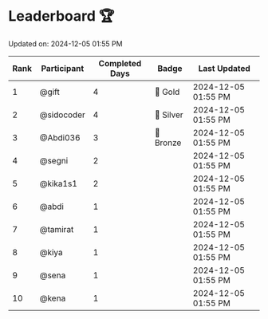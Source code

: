 # Leaderboard 🏆

Updated on: 2024-12-05 01:55 PM

| Rank | Participant       | Completed Days | Badge      | Last Updated         |
|------|-------------------|----------------|------------|----------------------|
| 1    | @gift             | 4              | 🏅 Gold     | 2024-12-05 01:55 PM |
| 2    | @sidocoder        | 4              | 🥈 Silver   | 2024-12-05 01:55 PM |
| 3    | @Abdi036          | 3              | 🥉 Bronze   | 2024-12-05 01:55 PM |
| 4    | @segni            | 2              |            | 2024-12-05 01:55 PM |
| 5    | @kika1s1          | 2              |            | 2024-12-05 01:55 PM |
| 6    | @abdi             | 1              |            | 2024-12-05 01:55 PM |
| 7    | @tamirat          | 1              |            | 2024-12-05 01:55 PM |
| 8    | @kiya             | 1              |            | 2024-12-05 01:55 PM |
| 9    | @sena             | 1              |            | 2024-12-05 01:55 PM |
| 10   | @kena             | 1              |            | 2024-12-05 01:55 PM |
